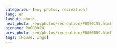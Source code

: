 ```yaml
---
categories: [en, photos, recreation]
lang: en
layout: photo
next_photo: /en/photos/recreation/P0000155.html
picname: P0000078
prev_photo: /en/photos/recreation/P0000059.html
tags: [House, Ingo]
---
```

